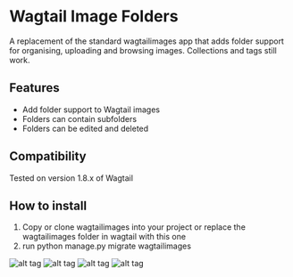 # Wagtail Image Folders

A replacement of the standard wagtailimages app that adds folder support for organising, uploading and browsing images. Collections and tags still work.

## Features

 - Add folder support to Wagtail images
 - Folders can contain subfolders
 - Folders can be edited and deleted

## Compatibility

Tested on version 1.8.x of Wagtail

## How to install

1. Copy or clone wagtailimages into your project or replace the wagtailimages folder in wagtail with this one
2. run python manage.py migrate wagtailimages

![alt tag](https://raw.githubusercontent.com/anteatersa/Wagtail-Image-Folders/master/screenshots/img-01.png)
![alt tag](https://raw.githubusercontent.com/anteatersa/Wagtail-Image-Folders/master/screenshots/img-02.png)
![alt tag](https://raw.githubusercontent.com/anteatersa/Wagtail-Image-Folders/master/screenshots/img-03.png)
![alt tag](https://raw.githubusercontent.com/anteatersa/Wagtail-Image-Folders/master/screenshots/img-04.png)
